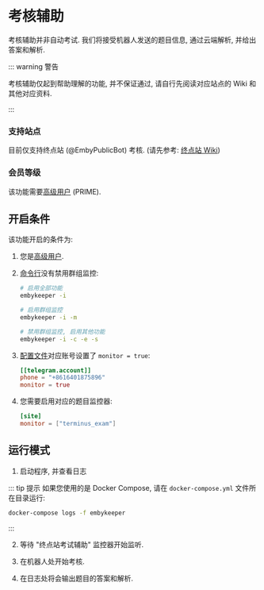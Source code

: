 # 考核辅助

考核辅助并非自动考试. 我们将接受机器人发送的题目信息, 通过云端解析, 并给出答案和解析.

::: warning 警告

考核辅助仅起到帮助理解的功能, 并不保证通过, 请自行先阅读对应站点的 Wiki 和其他对应资料.

:::

### 支持站点

目前仅支持终点站 (@EmbyPublicBot) 考核. (请先参考: [终点站 Wiki](https://embywiki.911997.xyz))

### 会员等级

该功能需要[高级用户](/guide/高级用户) (PRIME).

## 开启条件

该功能开启的条件为:

1. 您是[高级用户](/guide/高级用户).

2. [命令行](/guide/命令行参数#%E5%8F%82%E6%95%B0%E8%AF%B4%E6%98%8E)没有禁用群组监控:

   ```bash
   # 启用全部功能
   embykeeper -i

   # 启用群组监控
   embykeeper -i -m

   # 禁用群组监控, 启用其他功能
   embykeeper -i -c -e -s
   ```

3. [配置文件](/guide/配置文件#telegram-account-子项)对应账号设置了 `monitor = true`:

   ```toml
   [[telegram.account]]
   phone = "+8616401875896"
   monitor = true
   ```

4. 您需要启用对应的题目监控器:

   ```toml
   [site]
   monitor = ["terminus_exam"]
   ```

## 运行模式

1. 启动程序, 并查看日志

::: tip 提示
如果您使用的是 Docker Compose, 请在 `docker-compose.yml` 文件所在目录运行:

```bash
docker-compose logs -f embykeeper
```

:::

2. 等待 "终点站考试辅助" 监控器开始监听.

3. 在机器人处开始考核.

4. 在日志处将会输出题目的答案和解析.
